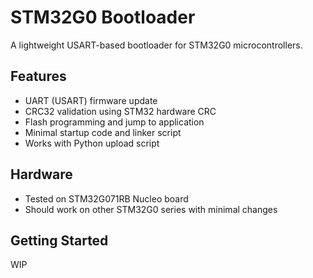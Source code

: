 # STM32G0 Bootloader

A lightweight USART-based bootloader for STM32G0 microcontrollers.

## Features

- UART (USART) firmware update
- CRC32 validation using STM32 hardware CRC
- Flash programming and jump to application
- Minimal startup code and linker script
- Works with Python upload script

## Hardware

- Tested on STM32G071RB Nucleo board
- Should work on other STM32G0 series with minimal changes

## Getting Started

WIP

